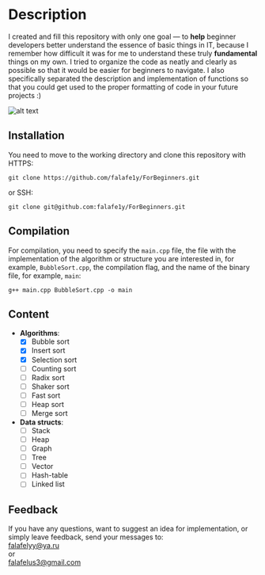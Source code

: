# Description
I created and fill this repository with only one goal — to **help** beginner developers better understand the essence of basic things in IT, because I remember how difficult it was for me to understand these truly **fundamental** things on my own. I tried to organize the code as neatly and clearly as possible so that it would be easier for beginners to navigate. I also specifically separated the description and implementation of functions so that you could get used to the proper formatting of code in your future projects :)

![alt text](https://i.pinimg.com/originals/3a/54/a2/3a54a2fc55b068a42679cedd8e892e0b.jpg)

## Installation
You need to move to the working directory and clone this repository with HTTPS:

```git clone https://github.com/falafe1y/ForBeginners.git```  

or SSH:  

```git clone git@github.com:falafe1y/ForBeginners.git```

## Compilation

For compilation, you need to specify the `main.cpp` file, the file with the implementation of the algorithm or structure you are interested in, for example, `BubbleSort.cpp`, the compilation flag, and the name of the binary file, for example, `main`:

```g++ main.cpp BubbleSort.cpp -o main```

## Content
- **Algorithms**:  
  - [x] Bubble sort
  - [x] Insert sort
  - [x] Selection sort
  - [ ] Counting sort
  - [ ] Radix sort
  - [ ] Shaker sort
  - [ ] Fast sort
  - [ ] Heap sort
  - [ ] Merge sort

- **Data structs**:
  - [ ] Stack
  - [ ] Heap
  - [ ] Graph
  - [ ] Tree
  - [ ] Vector
  - [ ] Hash-table
  - [ ] Linked list

## Feedback

If you have any questions, want to suggest an idea for implementation, or simply leave feedback, send your messages to:  
falafelyy@ya.ru  
or  
falafelus3@gmail.com
